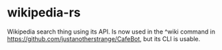 # wikipedia-rs
Wikipedia search thing using its API. Is now used in the ^wiki command in https://github.com/justanotherstrange/CafeBot, but its CLI is usable. 
